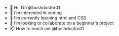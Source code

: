- 👋 Hi, I’m @bushdoctor01
- 👀 I’m interested in coding
- 🌱 I’m currently learning html and CSS
- 💞️ I’m looking to collaborate on a beginner's project
- 📫 How to reach me @bushdoctor01


<!---
bushdoctor01/bushdoctor01 is a ✨ special ✨ repository because its `README.md` (this file) appears on your GitHub profile.
You can click the Preview link to take a look at your changes.
--->
